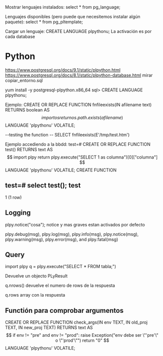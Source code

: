 Mostrar lenguajes instalados:
select * from pg_language; 

Lenguajes disponibles (pero puede que necesitemos instalar algún paquete):
select * from pg_pltemplate;

Cargar un lenguaje:
CREATE LANGUAGE plpythonu;
La activación es por cada database


# Python
https://www.postgresql.org/docs/9.1/static/plpython.html
https://www.postgresql.org/docs/8.1/static/plpython-database.html
mirar copiar_entorno.sql

yum install -y postgresql-plpython.x86_64
sql> CREATE LANGUAGE plpythonu;

Ejemplo:
CREATE OR REPLACE FUNCTION fnfileexists(IN afilename text) RETURNS boolean AS
$$
    import os
    return os.path.exists(afilename)
$$
LANGUAGE 'plpythonu' VOLATILE;


--testing the function --
SELECT fnfileexists(E'/tmp/test.htm')


Ejemplo accediendo a la bbdd:
test=# CREATE OR REPLACE FUNCTION test() RETURNS text AS
$$
  import plpy
  return plpy.execute("SELECT 1 as columna")[0]["columna"]
$$
LANGUAGE 'plpythonu' VOLATILE;
CREATE FUNCTION

test=# select test();
 test 
------
 1
(1 row)

## Logging
plpy.notice("cosa");
  notice y mas graves estan activados por defecto

plpy.debug(msg), plpy.log(msg), plpy.info(msg), plpy.notice(msg), plpy.warning(msg), plpy.error(msg), and plpy.fatal(msg)

## Query
import plpy
q = plpy.execute("SELECT * FROM tabla;")

Devuelve un objecto PLyResult

q.nrows()
  devuelve el numero de rows de la respuesta

q.rows
  array con la respuesta


## Functión para comprobar argumentos
CREATE OR REPLACE FUNCTION check_args(IN env TEXT, IN old_proj TEXT, IN new_proj TEXT) RETURNS text AS
$$
  if env != "pre" and env != "prod":
    raise Exception("env debe ser \"'pre'\" o \"'prod'\"")
  return "0"
$$
LANGUAGE 'plpythonu' VOLATILE;


